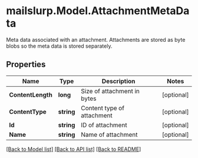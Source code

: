 # mailslurp.Model.AttachmentMetaData
Meta data associated with an attachment. Attachments are stored as byte blobs so the meta data is stored separately.
## Properties

Name | Type | Description | Notes
------------ | ------------- | ------------- | -------------
**ContentLength** | **long** | Size of attachment in bytes | [optional] 
**ContentType** | **string** | Content type of attachment | [optional] 
**Id** | **string** | ID of attachment | [optional] 
**Name** | **string** | Name of attachment | [optional] 

[[Back to Model list]](../README.md#documentation-for-models) [[Back to API list]](../README.md#documentation-for-api-endpoints) [[Back to README]](../README.md)

